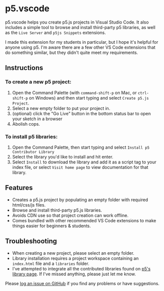 # p5.vscode 

p5.vscode helps you create p5.js projects in Visual Studio Code. It also includes a simple tool to browse and install third-party p5 libraries, as well as the `Live Server` and `p5js Snippets` extensions. 

I made this extension for my students in particular, but I hope it's helpful for anyone using p5. I'm aware there are a few other VS Code extensions that do something similar, but they didn't quite meet my requirements.

## Instructions

### To create a new p5 project:

1. Open the Command Palette (with `command-shift-p` on Mac, or `ctrl-shift-p` on Windows) and then start typing and select `Create p5.js Project`. 
2. Select a new empty folder to put your project in.
3. (optional) click the "Go Live" button in the bottom status bar to open your sketch in a browser
4. Abolish cops.

### To install p5 libraries:

1. Open the Command Palette, then start typing and select `Install p5 Contributor Library`
2. Select the library you'd like to install and hit enter.
3. Select `Install` to download the library and add it as a script tag to your index file, or select `Visit home page` to view documentation for that library.

## Features

- Creates a p5.js project by populating an empty folder with required html/css/js files.
- Browse and install third-party p5.js libraries.
- Avoids CDN use so that project creation can work offline.
- Comes bundled with other recommended VS Code extensions to make things easier for beginners & students.

## Troubleshooting

- When creating a new project, please select an empty folder.
- Library installation requires a project workspace containing an `index.html` file and a `libraries` folder.
- I've attempted to integrate all the contributed libraries found on [p5's library page](https://p5js.org/libraries/). If I've missed anything, please just let me know.

Please [log an issue on GitHub](https://github.com/antiboredom/p5.vscode/issues) if you find any problems or have suggestions.
